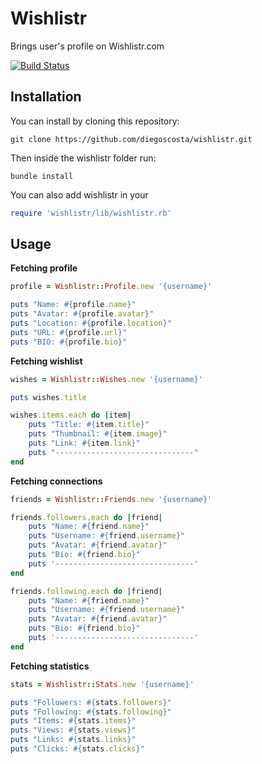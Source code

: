 Wishlistr
=====
Brings user's profile on Wishlistr.com

[![Build Status](https://travis-ci.org/diegoscosta/wishlistr.svg?branch=master)](https://travis-ci.org/diegoscosta/wishlistr)

Installation
------------

You can install by cloning this repository:
```ssh
git clone https://github.com/diegoscosta/wishlistr.git
```

Then inside the wishlistr folder run:
```ssh
bundle install
```

You can also add wishlistr in your
```ruby
require 'wishlistr/lib/wishlistr.rb'
```

Usage
-----

**Fetching profile**
```ruby
profile = Wishlistr::Profile.new '{username}'

puts "Name: #{profile.name}"
puts "Avatar: #{profile.avatar}"
puts "Location: #{profile.location}"
puts "URL: #{profile.url}"
puts "BIO: #{profile.bio}"
```

**Fetching wishlist**
```ruby
wishes = Wishlistr::Wishes.new '{username}'

puts wishes.title

wishes.items.each do |item|
	puts "Title: #{item.title}"
	puts "Thumbnail: #{item.image}"
	puts "Link: #{item.link}"
    puts "-------------------------------"
end
```

**Fetching connections**
```ruby
friends = Wishlistr::Friends.new '{username}'

friends.followers.each do |friend|
	puts "Name: #{friend.name}"
	puts "Username: #{friend.username}"
	puts "Avatar: #{friend.avatar}"
	puts "Bio: #{friend.bio}"
	puts '-------------------------------'
end

friends.following.each do |friend|
	puts "Name: #{friend.name}"
	puts "Username: #{friend.username}"
	puts "Avatar: #{friend.avatar}"
	puts "Bio: #{friend.bio}"
	puts '-------------------------------'
end
```

**Fetching statistics**

```ruby
stats = Wishlistr::Stats.new '{username}'

puts "Followers: #{stats.followers}"
puts "Following: #{stats.following}"
puts "Items: #{stats.items}"
puts "Views: #{stats.views}"
puts "Links: #{stats.links}"
puts "Clicks: #{stats.clicks}"
```